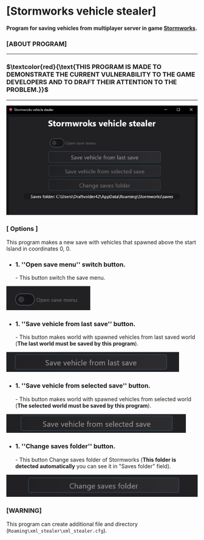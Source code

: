 # [Stormworks vehicle stealer]
**Program for saving vehicles from multiplayer server in game [Stormworks](https://store.steampowered.com/app/573090/Stormworks_Build_and_Rescue/).**
### **[ABOUT PROGRAM]** ###
---
### **$\textcolor{red}{\text{THIS PROGRAM IS MADE TO DEMONSTRATE THE CURRENT VULNERABILITY TO THE GAME DEVELOPERS AND TO DRAFT THEIR ATTENTION TO THE PROBLEM.}}$** ###
---
![alt text](img/image5.png)

### **[ Options ]**

This program makes a new save with vehicles that spawned above the start Island in coordinates 0, 0.

<ul>
<li><h3>1. ''Open save menu'' switch button.</h3> - This button switch the save menu.</li>
</ul>

![alt text](img/image.png)

<ul>
<li><h3>1. ''Save vehicle from last save'' button.</h3> - This button makes world with spawned vehicles from last saved world (<b>The last world must be saved by this program</b>).</li>
</ul>

![alt text](img/image2.png)

<ul>
<li><h3>1. ''Save vehicle from selected save'' button.</h3> - This button makes world with spawned vehicles from selected world (<b>The selected world must be saved by this program</b>).</li>
</ul>

![alt text](img/image3.png)

<ul>
<li><h3>1. ''Change saves folder'' button.</h3> - This button Change saves folder of Stormworks (<b>This folder is detected automatically</b> you can see it in "Saves folder" field).</li>
</ul>

![alt text](img/image4.png)

### **[WARNING]** ###
This program can create additional file and directory (```Roaming\xml_stealer\xml_stealer.cfg```).

